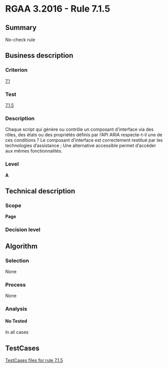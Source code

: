 # RGAA 3.2016 - Rule 7.1.5

## Summary
No-check rule


## Business description

### Criterion
[7.1](http://references.modernisation.gouv.fr/rgaa-accessibilite/criteres.html#crit-7-1)

### Test
[7.1.5](http://references.modernisation.gouv.fr/rgaa-accessibilite/criteres.html#test-7-1-5)

### Description
Chaque script qui génère ou contrôle un composant d’interface via des rôles, des états ou des propriétés définis par l’API ARIA respecte-t-il une de ces conditions ? Le composant d’interface est correctement restitué par les technologies d’assistance ; Une alternative accessible permet d’accéder aux mêmes fonctionnalités.

### Level
**A**


## Technical description

### Scope
**Page**

### Decision level


## Algorithm

### Selection
None

### Process
None

### Analysis

#### No Tested
In all cases


##  TestCases

[TestCases files for rule 7.1.5](https://github.com/Asqatasun/Asqatasun/tree/RGAA_3.2016/rules/rules-rgaa3.2016/src/test/resources/testcases/rgaa32016/Rgaa32016Rule070105/)


